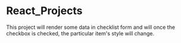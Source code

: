 # React_Projects

This project will render some data in checklist form and will once the checkbox is checked, the particular item's style will change. 
